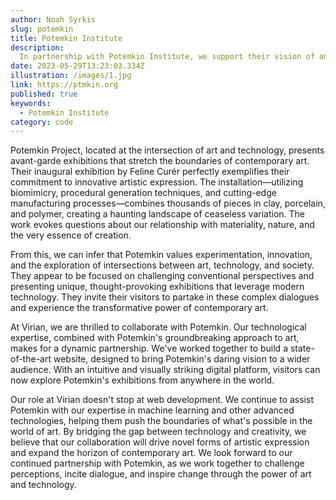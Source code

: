 ```yaml
---
author: Noah Syrkis
slug: potemkin
title: Potemkin Institute
description:
  In partnership with Potemkin Institute, we support their vision of an experimental art platform dedicated to fostering transformative creativity. Through this collaboration, we share in their commitment to values that align with our own.
date: 2023-05-29T13:23:03.334Z
illustration: /images/1.jpg
link: https://ptmkin.org
published: true
keywords:
  - Potemkin Institute
category: code
---
```


Potemkin Project, located at the intersection of art and technology, presents avant-garde exhibitions that stretch the boundaries of contemporary art. Their inaugural exhibition by Feline Curér perfectly exemplifies their commitment to innovative artistic expression. The installation—utilizing biomimicry, procedural generation techniques, and cutting-edge manufacturing processes—combines thousands of pieces in clay, porcelain, and polymer, creating a haunting landscape of ceaseless variation. The work evokes questions about our relationship with materiality, nature, and the very essence of creation.

From this, we can infer that Potemkin values experimentation, innovation, and the exploration of intersections between art, technology, and society. They appear to be focused on challenging conventional perspectives and presenting unique, thought-provoking exhibitions that leverage modern technology. They invite their visitors to partake in these complex dialogues and experience the transformative power of contemporary art.

At Virian, we are thrilled to collaborate with Potemkin. Our technological expertise, combined with Potemkin's groundbreaking approach to art, makes for a dynamic partnership. We've worked together to build a state-of-the-art website, designed to bring Potemkin's daring vision to a wider audience. With an intuitive and visually striking digital platform, visitors can now explore Potemkin's exhibitions from anywhere in the world.

Our role at Virian doesn't stop at web development. We continue to assist Potemkin with our expertise in machine learning and other advanced technologies, helping them push the boundaries of what's possible in the world of art. By bridging the gap between technology and creativity, we believe that our collaboration will drive novel forms of artistic expression and expand the horizon of contemporary art. We look forward to our continued partnership with Potemkin, as we work together to challenge perceptions, incite dialogue, and inspire change through the power of art and technology.
